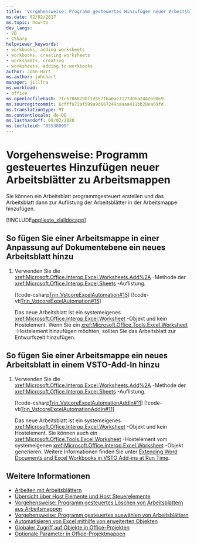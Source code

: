 ```yaml
---
title: 'Vorgehensweise: Programm gesteuertes Hinzufügen neuer Arbeitsblätter zu Arbeitsmappen'
ms.date: 02/02/2017
ms.topic: how-to
dev_langs:
- VB
- CSharp
helpviewer_keywords:
- workbooks, adding worksheets
- workbooks, creating worksheets
- worksheets, creating
- worksheets, adding to workbooks
author: John-Hart
ms.author: johnhart
manager: jillfra
ms.workload:
- office
ms.openlocfilehash: 7fc6706879bf1d567f6a0ae7127d06a2442b98e9
ms.sourcegitcommit: 6cfffa72af599a9d667249caaaa411bb28ea69fd
ms.translationtype: MT
ms.contentlocale: de-DE
ms.lasthandoff: 09/02/2020
ms.locfileid: "85538099"
---
```

# <a name="how-to-programmatically-add-new-worksheets-to-workbooks"></a>Vorgehensweise: Programm gesteuertes Hinzufügen neuer Arbeitsblätter zu Arbeitsmappen
  Sie können ein Arbeitsblatt programmgesteuert erstellen und das Arbeitsblatt dann zur Auflistung der Arbeitsblätter in der Arbeitsmappe hinzufügen.

 [!INCLUDE[appliesto_xlalldocapp](../vsto/includes/appliesto-xlalldocapp-md.md)]

## <a name="to-add-a-new-worksheet-to-a-workbook-in-a-document-level-customization"></a>So fügen Sie einer Arbeitsmappe in einer Anpassung auf Dokumentebene ein neues Arbeitsblatt hinzu

1. Verwenden Sie die <xref:Microsoft.Office.Interop.Excel.Worksheets.Add%2A> -Methode der <xref:Microsoft.Office.Interop.Excel.Sheets> -Auflistung.

     [!code-csharp[Trin_VstcoreExcelAutomation#15](../vsto/codesnippet/CSharp/Trin_VstcoreExcelAutomationCS/Sheet1.cs#15)]
     [!code-vb[Trin_VstcoreExcelAutomation#15](../vsto/codesnippet/VisualBasic/Trin_VstcoreExcelAutomation/Sheet1.vb#15)]

     Das neue Arbeitsblatt ist ein systemeigenes <xref:Microsoft.Office.Interop.Excel.Worksheet> -Objekt und kein Hostelement. Wenn Sie ein <xref:Microsoft.Office.Tools.Excel.Worksheet> -Hostelement hinzufügen möchten, sollten Sie das Arbeitsblatt zur Entwurfszeit hinzufügen.

## <a name="to-add-a-new-worksheet-to-a-workbook-in-a-vsto-add-in"></a>So fügen Sie einer Arbeitsmappe ein neues Arbeitsblatt in einem VSTO-Add-In hinzu

1. Verwenden Sie die <xref:Microsoft.Office.Interop.Excel.Worksheets.Add%2A> -Methode der <xref:Microsoft.Office.Interop.Excel.Sheets> -Auflistung.

     [!code-csharp[Trin_VstcoreExcelAutomationAddIn#11](../vsto/codesnippet/CSharp/trin_vstcoreexcelautomationaddin/ThisAddIn.cs#11)]
     [!code-vb[Trin_VstcoreExcelAutomationAddIn#11](../vsto/codesnippet/VisualBasic/trin_vstcoreexcelautomationaddin/ThisAddIn.vb#11)]

     Das neue Arbeitsblatt ist ein systemeigenes <xref:Microsoft.Office.Interop.Excel.Worksheet> -Objekt und kein Hostelement. Sie können auch ein <xref:Microsoft.Office.Tools.Excel.Worksheet> -Hostelement vom systemeigenen <xref:Microsoft.Office.Interop.Excel.Worksheet> -Objekt generieren. Weitere Informationen finden Sie unter [Extending Word Documents and Excel Workbooks in VSTO Add-ins at Run Time](../vsto/extending-word-documents-and-excel-workbooks-in-vsto-add-ins-at-run-time.md).

## <a name="see-also"></a>Weitere Informationen
- [Arbeiten mit Arbeitsblättern](../vsto/working-with-worksheets.md)
- [Übersicht über Host Elemente und Host Steuerelemente](../vsto/host-items-and-host-controls-overview.md)
- [Vorgehensweise: Programm gesteuertes Löschen von Arbeitsblättern aus Arbeitsmappen](../vsto/how-to-programmatically-delete-worksheets-from-workbooks.md)
- [Vorgehensweise: Programm gesteuertes auswählen von Arbeitsblättern](../vsto/how-to-programmatically-select-worksheets.md)
- [Automatisieren von Excel mithilfe von erweiterten Objekten](../vsto/automating-excel-by-using-extended-objects.md)
- [Globaler Zugriff auf Objekte in Office-Projekten](../vsto/global-access-to-objects-in-office-projects.md)
- [Optionale Parameter in Office-Projektmappen](../vsto/optional-parameters-in-office-solutions.md)
